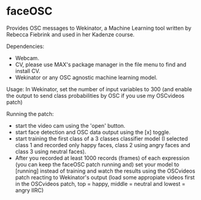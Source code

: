 # faceOSC

Provides OSC messages to Wekinator, a Machine Learning tool written by Rebecca Fiebrink and used in her Kadenze course.

Dependencies:
- Webcam.
- CV, please use MAX's package manager in the file menu to find and install CV.
- Wekinator or any OSC agnostic machine learning model.

Usage:
In Wekinator, set the number of input variables to 300 (and enable the output to send class probabilities by OSC if you use my OSCvideos patch)

Running the patch:
- start the video cam using the 'open' button.
- start face detection and OSC data output using the [x] toggle.
- start training the first class of a 3 classes classifier model (I selected class 1 and recorded only happy faces, class 2 using angry faces and class 3 using neutral faces). 
- After you recorded at least 1000 records (frames) of each expression (you can keep the faceOSC patch running and) set your model to [running] instead of training and watch the results using the OSCvideos patch reacting to Wekinator's output (load some appropiate videos first in the OSCvideos patch, top = happy, middle = neutral and lowest = angry IIRC)


